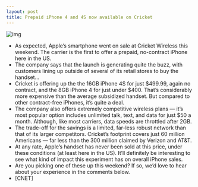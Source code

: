 ```yaml
---
layout: post
title: Prepaid iPhone 4 and 4S now available on Cricket
---
```

![img](http://media.idownloadblog.com/wp-content/uploads/2012/06/cricket-iphone-launch.jpg)
* As expected, Apple’s smartphone went on sale at Cricket Wireless this weekend. The carrier is the first to offer a prepaid, no-contract iPhone here in the US.
* The company says that the launch is generating quite the buzz, with customers lining up outside of several of its retail stores to buy the handset…
* Cricket is offering up the the 16GB iPhone 4S for just $499.99, again no contract, and the 8GB iPhone 4 for just under $400. That’s considerably more expensive than the average subsidized handset. But compared to other contract-free iPhones, it’s quite a deal.
* The company also offers extremely competitive wireless plans — it’s most popular option includes unlimited talk, text, and data for just $50 a month. Although, like most carriers, data speeds are throttled after 2GB.
* The trade-off for the savings is a limited, far-less robust network than that of its larger competitors. Cricket’s footprint covers just 60 million Americans — far less than the 300 million claimed by Verizon and AT&T.
* At any rate, Apple’s handset has never been sold at this price, under these conditions (at least here in the US). It’ll definitely be interesting to see what kind of impact this experiment has on overall iPhone sales.
* Are you picking one of these up this weekend? If so, we’d love to hear about your experience in the comments below.
* [CNET]

